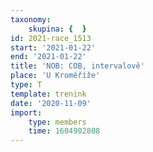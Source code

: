```yaml
---
taxonomy:
    skupina: {  }
id: 2021-race_1513
start: '2021-01-22'
end: '2021-01-22'
title: 'NOB: COB, intervalově'
place: 'U Kroměříže'
type: T
template: trenink
date: '2020-11-09'
import:
    type: members
    time: 1604902808
---
```


